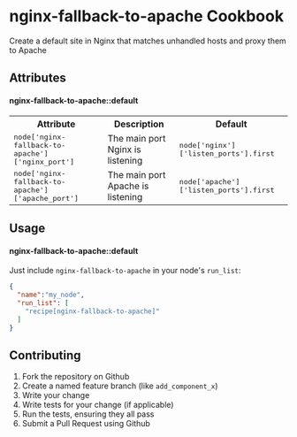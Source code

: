 nginx-fallback-to-apache Cookbook
========================
Create a default site in Nginx that matches unhandled hosts and proxy them to Apache 

Attributes
----------
#### nginx-fallback-to-apache::default
<table>
  <tr>
    <th>Attribute</th>
    <th>Description</th>
    <th>Default</th>
  </tr>
  <tr>
    <td><tt>node['nginx-fallback-to-apache']['nginx_port']</tt></td>
    <td>The main port Nginx is listening</td>
    <td><tt>node['nginx']['listen_ports'].first</tt></td>
  </tr>
  <tr>
    <td><tt>node['nginx-fallback-to-apache']['apache_port']</tt></td>
    <td>The main port Apache is listening</td>
    <td><tt>node['apache']['listen_ports'].first</tt></td>
  </tr>
</table>

Usage
-----
#### nginx-fallback-to-apache::default
Just include `nginx-fallback-to-apache` in your node's `run_list`:

```json
{
  "name":"my_node",
  "run_list": [
    "recipe[nginx-fallback-to-apache]"
  ]
}
```

Contributing
------------
1. Fork the repository on Github
2. Create a named feature branch (like `add_component_x`)
3. Write your change
4. Write tests for your change (if applicable)
5. Run the tests, ensuring they all pass
6. Submit a Pull Request using Github

